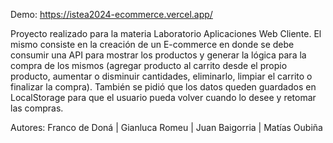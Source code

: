 Demo: https://istea2024-ecommerce.vercel.app/

Proyecto realizado para la materia Laboratorio Aplicaciones Web Cliente.
El mismo consiste en la creación de un E-commerce en donde se debe consumir una API para mostrar los productos y generar la lógica para la compra de los mismos (agregar producto al carrito desde el propio producto, aumentar o disminuir cantidades, eliminarlo, limpiar el carrito o finalizar la compra). También se pidió que los datos queden guardados en LocalStorage para que el usuario pueda volver cuando lo desee y retomar las compras.

Autores: Franco de Doná | Gianluca Romeu | Juan Baigorria | Matías Oubiña
